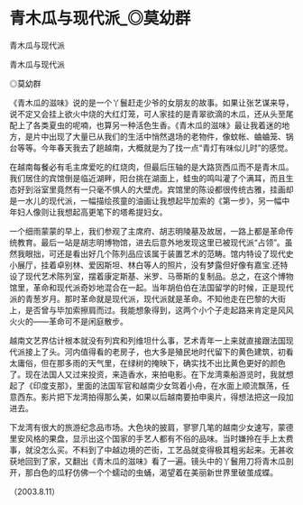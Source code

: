 # 青木瓜与现代派_◎莫幼群

青木瓜与现代派

青木瓜与现代派

◎莫幼群

《青木瓜的滋味》说的是一个丫鬟赶走少爷的女朋友的故事。如果让张艺谋来导，说不定又会挂上欲火中烧的大红灯笼，可人家挂的是青翠欲滴的木瓜，还从头至尾配上了各类夏虫的呢喃，也算另一种活色生香。《青木瓜的滋味》最让我着迷的地方，是片中出现了大量已从我们的生活中悄然退场的老物件，像蚊帐、蛐蛐笼、锅台等等。今年春天我去了趟越南，大概就是为了找一点“青灯有味似儿时”的感觉。

在越南每餐必有毛主席爱吃的红烧肉，但最后压轴的是大路货西瓜而不是青木瓜。我们居住的宾馆倒是临近湖畔，阳台挑在湖面上，蛙虫的鸣叫灌了个满耳，而且生态好到浴室里竟然有一只毫不惧人的大壁虎。宾馆里的陈设都很传统古雅，挂画却是一水儿的现代派，一幅描绘孩童的油画让我想起毕加索的《第一步》，另一幅中年妇人像则让我想起高更笔下的塔希提妇女。

一个细雨蒙蒙的早上，我们参观了主席府、胡志明陵墓及故居，一路上都是革命传统教育。最后一站是胡志明博物馆，进去后意外地发现这里已被现代派“占领”。虽然我眼拙，可还是看出好几个陈列品应该属于装置艺术的范畴。馆内特设了现代史小展厅，挂着卓别林、爱因斯坦、林白等人的照片，没有梦露但好像有嘉宝.还特设了现代艺术陈列室，摆着康定斯基、米罗、马蒂斯的复制品。总之，在这个博物馆里，革命和现代派奇妙地混合在一起。当年胡伯伯在法国留学的时候，正是现代派的青葱岁月。那时革命就是现代派，现代派就是革命。不知他走在巴黎的大街上，是否曾与毕加索擦肩而过。我能想象得到，这两个小个子走起路来肯定是风风火火的——革命可不是闲庭散步。

越南文艺界估计根本就没有列宾和列维坦什么事，艺术青年一上来就直接跟法国现代派接上了头。河内值得看的老房子，也大多是殖民地时代留下的黄色建筑，初看太庸俗，但在那多雨的天气里，在绿树的掩映下，确实找不出比黄色更好的颜色了。现在法国人又过来投资，来造香水，来拍电影。在下龙湾乘船游览时，我就想起了《印度支那》，里面的法国军官和越南少女驾着小舟，在水面上顺流飘荡，任意西东。影片把下龙湾拍得那么美，如果以后越南要拍申奥片，得想法把这一段加进去。

下龙湾有很大的旅游纪念品市场。大色块的披肩，寥寥几笔的越南少女速写，蒙德里安风格的果盘，显示出这个国家的手艺人都有不俗的品味。当时嫌拎在手上太费事，就没怎么买。不料到了中越边境的芒街，工艺品就变得极其粗劣起来。无甚收获地回到了家，又翻出《青木瓜的滋味》看了一遍。镜头中的丫鬟用刀将青木瓜剖开，那白色的瓜籽仿佛一个个蠕动的虫蛹，渴望着在美丽新世界里破茧成蝶。

（2003.8.11）